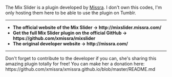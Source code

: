 <p>The Mix Slider is a plugin developed by <a href="http://missra.com/" target="_blank">Missra</a>. I don't own this codes, I'm only hosting them here to be able to use the plugin on Tumblr.</p>

<hr>

<ul>
<li><b>The official website of the Mix Slider → http://mixslider.missra.com/</b></li>
<li><b>Get the full Mix Slider plugin on the official GitHub → https://github.com/xmissra/mixslider</b></li>
<li><b>The original developer website → http://missra.com/</b></li>
</ul>

<hr>

<p>Don't forget to contribute to the developer if you can, she's sharing this amazing plugin totally for free! You can make her a donation here: https://github.com/xmissra/xmissra.github.io/blob/master/README.md</p>
